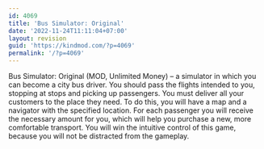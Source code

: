 ```yaml
---
id: 4069
title: 'Bus Simulator: Original'
date: '2022-11-24T11:11:04+07:00'
layout: revision
guid: 'https://kindmod.com/?p=4069'
permalink: '/?p=4069'
---
```


Bus Simulator: Original (MOD, Unlimited Money) – a simulator in which you can become a city bus driver. You should pass the flights intended to you, stopping at stops and picking up passengers. You must deliver all your customers to the place they need. To do this, you will have a map and a navigator with the specified location. For each passenger you will receive the necessary amount for you, which will help you purchase a new, more comfortable transport. You will win the intuitive control of this game, because you will not be distracted from the gameplay.
